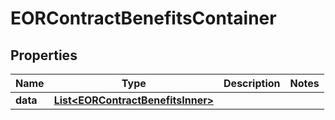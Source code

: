 

# EORContractBenefitsContainer


## Properties

| Name | Type | Description | Notes |
|------------ | ------------- | ------------- | -------------|
|**data** | [**List&lt;EORContractBenefitsInner&gt;**](EORContractBenefitsInner.md) |  |  |



